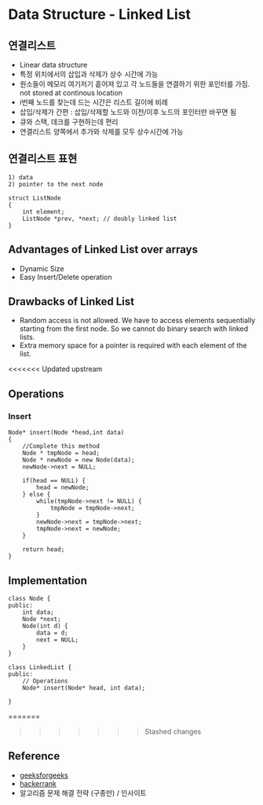 # Data Structure - Linked List

## 연결리스트
- Linear data structure
- 특정 위치에서의 삽입과 삭제가 상수 시간에 가능
- 원소들이 메모리 여기저기 흩어져 있고 각 노드들을 연결하기 위한 포인터를 가짐. not stored at continous location
- i번째 노드를 찾는데 드는 시간은 리스트 길이에 비례
- 삽입/삭제가 간편 : 삽입/삭제할 노드와 이전/이후 노드의 포인터만 바꾸면 됨
- 큐와 스택, 데크를 구현하는데 편리
- 연결리스트 양쪽에서 추가와 삭제를 모두 상수시간에 가능

## 연결리스트 표현
```shell
1) data
2) pointer to the next node

struct ListNode 
{
    int element; 
    ListNode *prev, *next; // doubly linked list
}
```

## Advantages of Linked List over arrays
- Dynamic Size
- Easy Insert/Delete operation 

## Drawbacks of Linked List
- Random access is not allowed. We have to access elements sequentially starting from the first node. So we cannot do binary search with linked lists.
- Extra memory space for a pointer is required with each element of the list.

<<<<<<< Updated upstream
## Operations

### Insert
```shell
Node* insert(Node *head,int data)
{
    //Complete this method
    Node * tmpNode = head;
    Node * newNode = new Node(data);
    newNode->next = NULL;
         
    if(head == NULL) {
        head = newNode;
    } else {
        while(tmpNode->next != NULL) {
            tmpNode = tmpNode->next;
        }
        newNode->next = tmpNode->next;
        tmpNode->next = newNode;
    }
          
    return head;
}

```

## Implementation
```shell
class Node {
public:    
    int data;
    Node *next;
    Node(int d) {
        data = d;
        next = NULL;
    }
}

class LinkedList {
public:
    // Operations
    Node* insert(Node* head, int data);
    
}
```
=======
>>>>>>> Stashed changes

## Reference
* [geeksforgeeks](http://www.courses.geeksforgeeks.org/course/3/2/1/)
* [hackerrank](https://www.hackerrank.com/challenges/30-linked-list/tutorial)
* 알고리즘 문제 해결 전략 (구종만) / 인사이트
